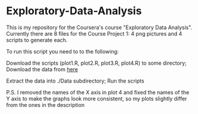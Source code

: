 # Exploratory-Data-Analysis
This is my repository for the Coursera's course "Exploratory Data Analysis". Currently there are 8 files for the Course Project 1: 4 png pictures and 4 scripts to generate each.

To run this script you need to to the following:

Download the scripts (plot1.R, plot2.R, plot3.R, plot4.R) to some directory;
Download the data from [here](https://d396qusza40orc.cloudfront.net/exdata%2Fdata%2Fhousehold_power_consumption.zip)

Extract the data into ./Data subdirectory;
Run the scripts

P.S. I removed the names of the X axis in plot 4 and fixed the names of the Y axis to make the graphs look more consistent, so my plots slightly differ from the ones in the description
